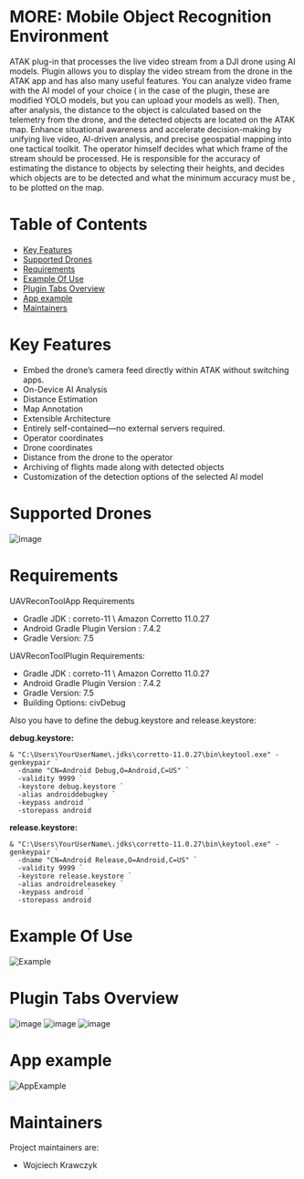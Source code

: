 # MORE: Mobile Object Recognition Environment
ATAK plug-in that processes the live video stream from a DJI drone using AI models. 
Plugin allows you to display the video stream from the drone in the ATAK app and has also many useful features.
You can analyze video frame with the AI model of your choice ( in the case of the plugin, these are modified YOLO models, but you can upload your models as well).
Then, after analysis, the distance to the object is calculated based on the telemetry from the drone, and the detected objects are located on the ATAK map. 
Enhance situational awareness and accelerate decision-making by unifying live video, AI-driven analysis, and precise geospatial mapping into one tactical toolkit. The operator himself decides what which frame of the stream should be processed. He is responsible for the accuracy of estimating the distance to objects by selecting their heights, and decides which objects are to be detected and what the minimum accuracy must be , to be plotted on the map.


# Table of Contents
- [Key Features](#Key-Features)
- [Supported Drones](#Supported-Drones)
- [Requirements](#Requirements)
- [Example Of Use](#Example-Of-Use)
- [Plugin Tabs Overview](#Plugin-Tabs-Overview)
- [App example](#App-example)
- [Maintainers](#Maintainers)

# Key Features
- Embed the drone’s camera feed directly within ATAK without switching apps.
- On-Device AI Analysis
- Distance Estimation
- Map Annotation
- Extensible Architecture
- Entirely self-contained—no external servers required.
- Operator coordinates
- Drone coordinates
- Distance from the drone to the operator
- Archiving of flights made along with detected objects
- Customization of the detection options of the selected AI model

# Supported Drones
![image](https://github.com/user-attachments/assets/a3145583-e01d-4f9f-9a52-827c33d0abe9)


# Requirements

  UAVReconToolApp Requirements
  -	Gradle JDK : correto-11 \ Amazon Corretto 11.0.27
  -	Android Gradle Plugin Version : 7.4.2
  -	Gradle Version: 7.5
    
  UAVReconToolPlugin Requirements:
  - Gradle JDK : correto-11 \ Amazon Corretto 11.0.27
  - Android Gradle Plugin Version : 7.4.2
  - Gradle Version: 7.5
  - Building Options: civDebug

Also you have to define the debug.keystore and release.keystore:

**debug.keystore:**
```
& "C:\Users\YourUserName\.jdks\corretto-11.0.27\bin\keytool.exe" -genkeypair `
  -dname "CN=Android Debug,O=Android,C=US" `
  -validity 9999 `
  -keystore debug.keystore `
  -alias androiddebugkey `
  -keypass android `
  -storepass android
```
**release.keystore:**
```
& "C:\Users\YourUserName\.jdks\corretto-11.0.27\bin\keytool.exe" -genkeypair `
  -dname "CN=Android Release,O=Android,C=US" `
  -validity 9999 `
  -keystore release.keystore `
  -alias androidreleasekey `
  -keypass android `
  -storepass android
```

    
# Example Of Use
![Example](https://github.com/user-attachments/assets/1a476412-a710-49bf-afcd-595862f3cfcb)


# Plugin Tabs Overview
![image](https://github.com/user-attachments/assets/68e8cf2b-8cc0-49d5-a395-ea00de2d2497)
![image](https://github.com/user-attachments/assets/b69b4b44-c8f5-4321-b451-57b798d3197c)
![image](https://github.com/user-attachments/assets/46af7cec-1e50-4be1-9bc2-f35ae3430a99)

# App example
![AppExample](https://github.com/user-attachments/assets/b6e95847-379f-4c53-a4e1-fa731f7365b2)

# Maintainers
Project maintainers are:
- Wojciech Krawczyk






